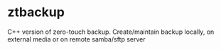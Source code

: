 # ztbackup
C++ version of zero-touch backup. Create/maintain backup locally, on external media or on remote samba/sftp server
